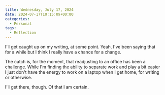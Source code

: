 ```yaml
---
title: Wednesday, July 17, 2024
date: 2024-07-17T10:15:09+00:00
categories:
  - Personal
tags:
  - Reflection
---
```


I'll get caught up on my writing, at some point. Yeah, I've been saying that for a while but I think I really have a chance for a change.

The catch is, for the moment, that readjusting to an office has been a challenge. While I'm finding the ability to separate work and play a bit easier I just don't have the energy to work on a laptop when I get home, for writing or otherwise.

I'll get there, though. Of that I am certain.